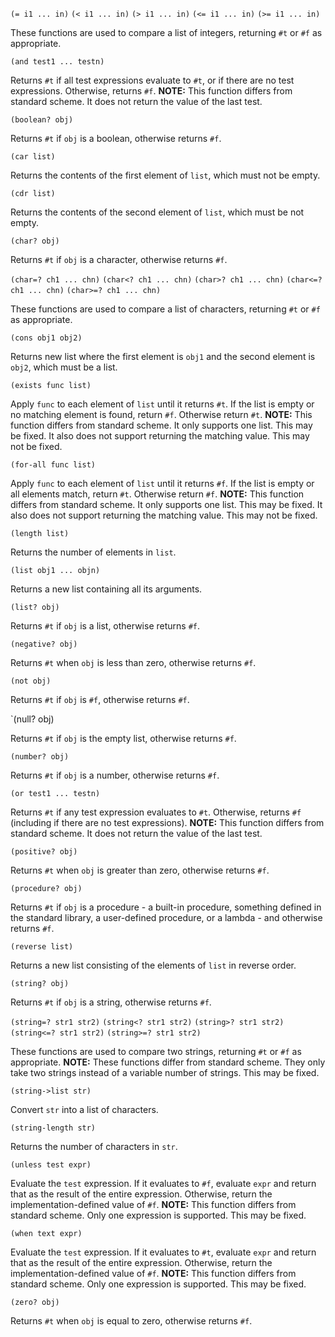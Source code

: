 `(= i1 ... in)`
`(< i1 ... in)`
`(> i1 ... in)`
`(<= i1 ... in)`
`(>= i1 ... in)`

These functions are used to compare a list of integers, returning `#t` or `#f` as appropriate.

`(and test1 ... testn)`

Returns `#t` if all test expressions evaluate to `#t`, or if there are no test expressions.
Otherwise, returns `#f`.  **NOTE:** This function differs from standard scheme.  It does not
return the value of the last test.

`(boolean? obj)`

Returns `#t` if `obj` is a boolean, otherwise returns `#f`.

`(car list)`

Returns the contents of the first element of `list`, which must not be empty.

`(cdr list)`

Returns the contents of the second element of `list`, which must be not empty.

`(char? obj)`

Returns `#t` if `obj` is a character, otherwise returns `#f`.

`(char=? ch1 ... chn)`
`(char<? ch1 ... chn)`
`(char>? ch1 ... chn)`
`(char<=? ch1 ... chn)`
`(char>=? ch1 ... chn)`

These functions are used to compare a list of characters, returning `#t` or `#f` as appropriate.

`(cons obj1 obj2)`

Returns new list where the first element is `obj1` and the second element is `obj2`, which
must be a list.

`(exists func list)`

Apply `func` to each element of `list` until it returns `#t`.  If the list is empty or no
matching element is found, return `#f`.  Otherwise return `#t`.  **NOTE:** This function
differs from standard scheme.  It only supports one list.  This may be fixed.  It also does
not support returning the matching value.  This may not be fixed.

`(for-all func list)`

Apply `func` to each element of `list` until it returns `#f`.  If the list is empty or all
elements match, return `#t`.  Otherwise return `#f`.  **NOTE:** This function differs from
standard scheme.  It only supports one list.  This may be fixed.  It also does not support
returning the matching value.  This may not be fixed.

`(length list)`

Returns the number of elements in `list`.

`(list obj1 ... objn)`

Returns a new list containing all its arguments.

`(list? obj)`

Returns `#t` if `obj` is a list, otherwise returns `#f`.

`(negative? obj)`

Returns `#t` when `obj` is less than zero, otherwise returns `#f`.

`(not obj)`

Returns `#t` if `obj` is `#f`, otherwise returns `#f`.

`(null? obj)

Returns `#t` if `obj` is the empty list, otherwise returns `#f`.

`(number? obj)`

Returns `#t` if `obj` is a number, otherwise returns `#f`.

`(or test1 ... testn)`

Returns `#t` if any test expression evaluates to `#t`.  Otherwise, returns `#f` (including if
there are no test expressions).  **NOTE:** This function differs from standard scheme.  It
does not return the value of the last test.

`(positive? obj)`

Returns `#t` when `obj` is greater than zero, otherwise returns `#f`.

`(procedure? obj)`

Returns `#t` if `obj` is a procedure - a built-in procedure, something defined in the standard
library, a user-defined procedure, or a lambda - and otherwise returns `#f`.

`(reverse list)`

Returns a new list consisting of the elements of `list` in reverse order.

`(string? obj)`

Returns `#t` if `obj` is a string, otherwise returns `#f`.

`(string=? str1 str2)`
`(string<? str1 str2)`
`(string>? str1 str2)`
`(string<=? str1 str2)`
`(string>=? str1 str2)`

These functions are used to compare two strings, returning `#t` or `#f` as appropriate.
**NOTE:** These functions differ from standard scheme.  They only take two strings
instead of a variable number of strings.  This may be fixed.

`(string->list str)`

Convert `str` into a list of characters.

`(string-length str)`

Returns the number of characters in `str`.

`(unless test expr)`

Evaluate the `test` expression.  If it evaluates to `#f`, evaluate `expr` and return that as
the result of the entire expression.  Otherwise, return the implementation-defined value of
`#f`.  **NOTE:** This function differs from standard scheme.  Only one expression is
supported.  This may be fixed.

`(when text expr)`

Evaluate the `test` expression.  If it evaluates to `#t`, evaluate `expr` and return that as
the result of the entire expression.  Otherwise, return the implementation-defined value of
`#f`.  **NOTE:** This function differs from standard scheme.  Only one expression is
supported.  This may be fixed.

`(zero? obj)`

Returns `#t` when `obj` is equal to zero, otherwise returns `#f`.
